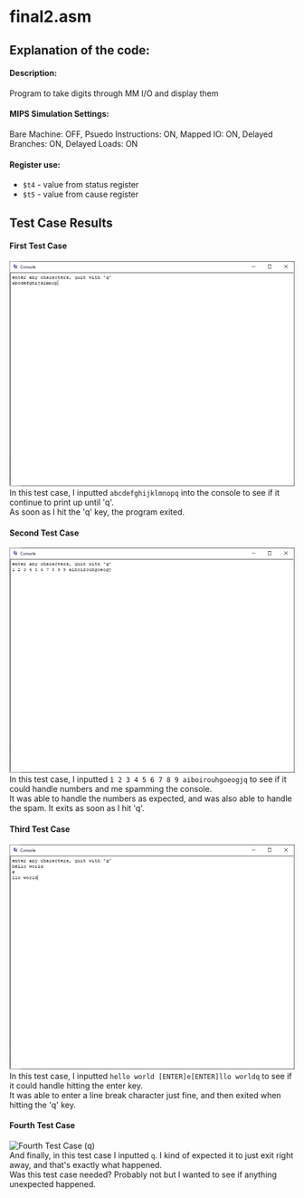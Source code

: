 # final2.asm

## Explanation of the code:
#### Description:
Program to take digits through MM I/O and display them
#### MIPS Simulation Settings:
Bare Machine: OFF, Psuedo Instructions: ON, Mapped IO: ON,
Delayed Branches: ON, Delayed Loads: ON
#### Register use:

- `$t4` - value from status register
- `$t5` - value from cause register



## Test Case Results
#### First Test Case
![First Test Case (spam)](./final2_spam.png)</br>
In this test case, I inputted `abcdefghijklmnopq` into the console to see if it continue to print up until 'q'.  
As soon as I hit the 'q' key, the program exited.
#### Second Test Case
![Second Test Case (number spam)](./final2_number_spam.png)</br>
In this test case, I inputted `1 2 3 4 5 6 7 8 9 aiboirouhgoeogjq` to see if it could handle numbers and me spamming the console.    
It was able to handle the numbers as expected, and was also able to handle the spam. It exits as soon as I hit 'q'.
#### Third Test Case
![Third Test Case (hello world)](./final2_hello_world.png)</br>
In this test case, I inputted `hello world [ENTER]e[ENTER]llo worldq` to see if it could handle hitting the enter key.  
It was able to enter a line break character just fine, and then exited when hitting the 'q' key.
#### Fourth Test Case
![Fourth Test Case (q)](./final1_q.png)</br>
And finally, in this test case I inputted `q`. I kind of expected it to just exit right away, and that's exactly what happened.  
Was this test case needed? Probably not but I wanted to see if anything unexpected happened.